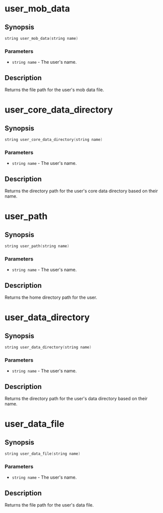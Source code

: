 # user_mob_data

## Synopsis

```c
string user_mob_data(string name)
```

### Parameters

* `string name` - The user's name.

## Description

Returns the file path for the user's mob data file.

# user_core_data_directory

## Synopsis

```c
string user_core_data_directory(string name)
```

### Parameters

* `string name` - The user's name.

## Description

Returns the directory path for the user's core data directory based
on their name.

# user_path

## Synopsis

```c
string user_path(string name)
```

### Parameters

* `string name` - The user's name.

## Description

Returns the home directory path for the user.

# user_data_directory

## Synopsis

```c
string user_data_directory(string name)
```

### Parameters

* `string name` - The user's name.

## Description

Returns the directory path for the user's data directory based on
their name.

# user_data_file

## Synopsis

```c
string user_data_file(string name)
```

### Parameters

* `string name` - The user's name.

## Description

Returns the file path for the user's data file.

